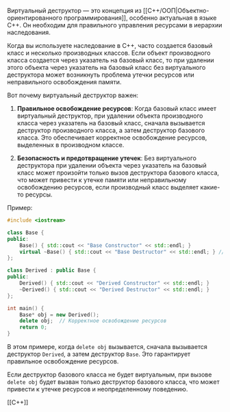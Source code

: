 Виртуальный деструктор — это концепция из [[C++/ООП|Объектно-ориентированного программирования]], особенно актуальная в языке C++. Он необходим для правильного управления ресурсами в иерархии наследования.

Когда вы используете наследование в C++, часто создается базовый класс и несколько производных классов. Если объект производного класса создается через указатель на базовый класс, то при удалении этого объекта через указатель на базовый класс без виртуального деструктора может возникнуть проблема утечки ресурсов или неправильного освобождения памяти.

Вот почему виртуальный деструктор важен:

1. **Правильное освобождение ресурсов**: Когда базовый класс имеет виртуальный деструктор, при удалении объекта производного класса через указатель на базовый класс, сначала вызывается деструктор производного класса, а затем деструктор базового класса. Это обеспечивает корректное освобождение ресурсов, выделенных в производном классе.

2. **Безопасность и предотвращение утечек**: Без виртуального деструктора при удалении объекта через указатель на базовый класс может произойти только вызов деструктора базового класса, что может привести к утечке памяти или неправильному освобождению ресурсов, если производный класс выделяет какие-то ресурсы.

Пример:

```cpp
#include <iostream>

class Base {
public:
    Base() { std::cout << "Base Constructor" << std::endl; }
    virtual ~Base() { std::cout << "Base Destructor" << std::endl; } // Виртуальный деструктор
};

class Derived : public Base {
public:
    Derived() { std::cout << "Derived Constructor" << std::endl; }
    ~Derived() { std::cout << "Derived Destructor" << std::endl; }
};

int main() {
    Base* obj = new Derived();
    delete obj;  // Корректное освобождение ресурсов
    return 0;
}
```

В этом примере, когда `delete obj` вызывается, сначала вызывается деструктор `Derived`, а затем деструктор `Base`. Это гарантирует правильное освобождение ресурсов.

Если деструктор базового класса не будет виртуальным, при вызове `delete obj` будет вызван только деструктор базового класса, что может привести к утечке ресурсов и неопределенному поведению.

[[C++]]